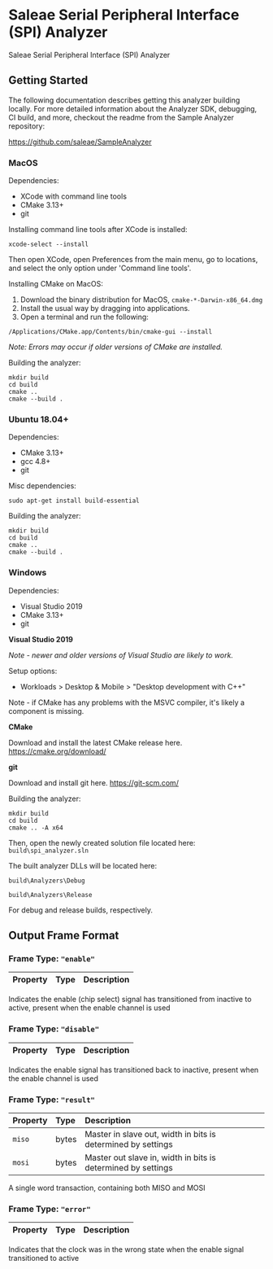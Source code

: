 # Saleae Serial Peripheral Interface (SPI) Analyzer

Saleae Serial Peripheral Interface (SPI) Analyzer

## Getting Started

The following documentation describes getting this analyzer building locally. For more detailed information about the Analyzer SDK, debugging, CI build, and more, checkout the readme from the Sample Analyzer repository:

https://github.com/saleae/SampleAnalyzer

### MacOS

Dependencies:

- XCode with command line tools
- CMake 3.13+
- git

Installing command line tools after XCode is installed:

```
xcode-select --install
```

Then open XCode, open Preferences from the main menu, go to locations, and select the only option under 'Command line tools'.

Installing CMake on MacOS:

1. Download the binary distribution for MacOS, `cmake-*-Darwin-x86_64.dmg`
2. Install the usual way by dragging into applications.
3. Open a terminal and run the following:

```
/Applications/CMake.app/Contents/bin/cmake-gui --install
```

_Note: Errors may occur if older versions of CMake are installed._

Building the analyzer:

```
mkdir build
cd build
cmake ..
cmake --build .
```

### Ubuntu 18.04+

Dependencies:

- CMake 3.13+
- gcc 4.8+
- git

Misc dependencies:

```
sudo apt-get install build-essential
```

Building the analyzer:

```
mkdir build
cd build
cmake ..
cmake --build .
```

### Windows

Dependencies:

- Visual Studio 2019
- CMake 3.13+
- git

**Visual Studio 2019**

_Note - newer and older versions of Visual Studio are likely to work._

Setup options:

- Workloads > Desktop & Mobile > "Desktop development with C++"

Note - if CMake has any problems with the MSVC compiler, it's likely a component is missing.

**CMake**

Download and install the latest CMake release here.
https://cmake.org/download/

**git**

Download and install git here.
https://git-scm.com/

Building the analyzer:

```
mkdir build
cd build
cmake .. -A x64
```

Then, open the newly created solution file located here: `build\spi_analyzer.sln`

The built analyzer DLLs will be located here:

`build\Analyzers\Debug`

`build\Analyzers\Release`

For debug and release builds, respectively.


## Output Frame Format
  
### Frame Type: `"enable"`

| Property | Type | Description |
| :--- | :--- | :--- |


Indicates the enable (chip select) signal has transitioned from inactive to active, present when the enable channel is used

### Frame Type: `"disable"`

| Property | Type | Description |
| :--- | :--- | :--- |


Indicates the enable signal has transitioned back to inactive, present when the enable channel is used

### Frame Type: `"result"`

| Property | Type | Description |
| :--- | :--- | :--- |
| `miso` | bytes | Master in slave out, width in bits is determined by settings |
| `mosi` | bytes | Master out slave in, width in bits is determined by settings |

A single word transaction, containing both MISO and MOSI

### Frame Type: `"error"`

| Property | Type | Description |
| :--- | :--- | :--- |


Indicates that the clock was in the wrong state when the enable signal transitioned to active

